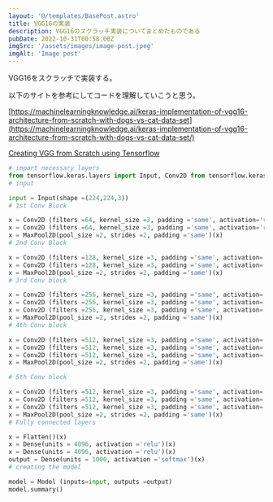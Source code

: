 ```yaml
---
layout: '@/templates/BasePost.astro'
title: VGG16の実装
description: VGG16のスクラッチ実装についてまとめたものである
pubDate: 2022-10-31T00:58:00Z
imgSrc: '/assets/images/image-post.jpeg'
imgAlt: 'Image post'
---
```


VGG16をスクラッチで実装する。

以下のサイトを参考にしてコードを理解していこうと思う。

[https://machinelearningknowledge.ai/keras-implementation-of-vgg16-architecture-from-scratch-with-dogs-vs-cat-data-set](https://machinelearningknowledge.ai/keras-implementation-of-vgg16-architecture-from-scratch-with-dogs-vs-cat-data-set/)

[Creating VGG from Scratch using Tensorflow](https://towardsdatascience.com/creating-vgg-from-scratch-using-tensorflow-a998a5640155)

```python
# import necessary layers  
from tensorflow.keras.layers import Input, Conv2D from tensorflow.keras.layers import MaxPool2D, Flatten, Dense from tensorflow.keras import Model
# input

input = Input(shape =(224,224,3))
# 1st Conv Block

x = Conv2D (filters =64, kernel_size =3, padding ='same', activation='relu')(input)
x = Conv2D (filters =64, kernel_size =3, padding ='same', activation='relu')(x)
x = MaxPool2D(pool_size =2, strides =2, padding ='same')(x)
# 2nd Conv Block

x = Conv2D (filters =128, kernel_size =3, padding ='same', activation='relu')(x)
x = Conv2D (filters =128, kernel_size =3, padding ='same', activation='relu')(x)
x = MaxPool2D(pool_size =2, strides =2, padding ='same')(x)
# 3rd Conv block

x = Conv2D (filters =256, kernel_size =3, padding ='same', activation='relu')(x)
x = Conv2D (filters =256, kernel_size =3, padding ='same', activation='relu')(x)
x = Conv2D (filters =256, kernel_size =3, padding ='same', activation='relu')(x)
x = MaxPool2D(pool_size =2, strides =2, padding ='same')(x)
# 4th Conv block

x = Conv2D (filters =512, kernel_size =3, padding ='same', activation='relu')(x)
x = Conv2D (filters =512, kernel_size =3, padding ='same', activation='relu')(x)
x = Conv2D (filters =512, kernel_size =3, padding ='same', activation='relu')(x)
x = MaxPool2D(pool_size =2, strides =2, padding ='same')(x)

# 5th Conv block

x = Conv2D (filters =512, kernel_size =3, padding ='same', activation='relu')(x)
x = Conv2D (filters =512, kernel_size =3, padding ='same', activation='relu')(x)
x = Conv2D (filters =512, kernel_size =3, padding ='same', activation='relu')(x)
x = MaxPool2D(pool_size =2, strides =2, padding ='same')(x)
# Fully connected layers

x = Flatten()(x)
x = Dense(units = 4096, activation ='relu')(x)
x = Dense(units = 4096, activation ='relu')(x)
output = Dense(units = 1000, activation ='softmax')(x)
# creating the model

model = Model (inputs=input, outputs =output)
model.summary()
```